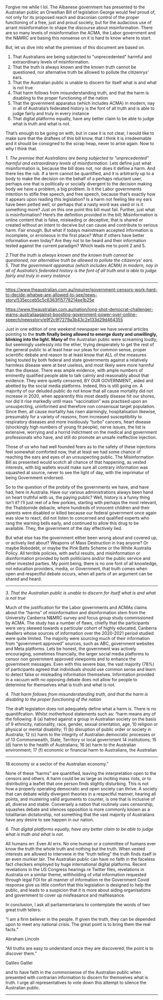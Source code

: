 Forgive me while I lol. The Albanese government has presented to the Australian public
an Orwellian Bill of legislation George would feel proud of, not only for its proposed reach
and draconian control of the proper functioning of a free, just and proud society, but for the
audacious use of arrant misinformation to shape the discourse about
misinformation. There are so many levels of misinformation the ACMA, the Labor
government and the N&MRC are basing this nonsense on it is hard to know where to
start.

But, let us dive into what the premises of this document are based on.

1. That Australians are being subjected to "unprecedented" harmful and extraordinary
levels of misinformation.
2. That the truth is always known and the known truth cannot be questioned, nor
alternative truth be allowed to pollute the citizenrys' ears.
3. That the Australian public is unable to discern for itself what is and what is not true
4. That harm follows from misunderstanding truth, and that the harm is disabling to the
proper functioning of the nation
5. That the government apparatus (which includes ACMA) in modern, nay in all of
Australia’s federated history is the font of all truth and is able to judge fairly and truly in
every instance
6. That digital platforms equally, have any better claim to be able to judge what is truth and
what is not.

That’s enough to be going on with, but in case it is not clear, I would like to make sure that
the draftees of this bill know, that I think it is irredeemable and it should be consigned to
the scrap heap, never to arise again. Now to why I think that.

_1. The premise that Australians are being subjected to "unprecedented" harmful and_
_extraordinary levels of misinformation._
Lets define just what misinformation is, because the bill does not, nor does it define a
harm. And there lies the rub. If a term cannot be quantified, and it is arbitrarily up to a
body to make the decision on the behalf of a perhaps reluctant user, perhaps one that is
politically or socially divergent to the decision making body we have a problem, a big
problem. Is it the Labor governments intention to stifle free speech, and free speech,
because that’s exactly how it appears upon reading this legislation? Is a harm not feeling
like my ears have been petted well, or perhaps that a nasty word was used or is it
something more? Just on this one point this bill must fail.
Further, just what is misinformation? Here’s the definition provided in the bill;
Misinformation is online content that is false, misleading or deceptive, that is shared or created
without an intent to deceive but can cause and contribute to serious harm.
Fair enough. But what if todays mainstream accepted information is incomplete, or
erroneous in the first place? What if others have better information even today? Are they
not to be heard and their information tested against the current paradigm? Which leads
me to point 2 and 5.

_2.That the truth is always known and the known truth cannot be questioned, nor alternative_
_truth be allowed to pollute the citizenrys' ears._
_5. That the government apparatus (which includes ACMA) in modern, nay in all of_
_Australia’s federated history is the font of all truth and is able to judge fairly and truly in_
_every instance_


-----

https://www.theaustralian.com.au/inquirer/government-censors-work-hard-to-decide-whatwe-are-allowed-to-see/news-story/535ecceb5c5c6363f15778214ee1b25e

https://www.theaustralian.com.au/nation/long-shot-democrat-challenger-warns-australiaagainst-boosting-government-power-over-online-speech/newsstory/e9f2c9f7279a3b43c2e133d29d464355

Just in one edition of one weekend newspaper we have several articles pointing to the
**truth finally being allowed to emerge dusty and unwillingly, blinking into the light. Many of**
the Australian public were screaming loudly, but seemingly uselessly into the ether, trying
desperately to get the rest of the general public to at least hear our pleas for common
sense, proper scientific debate and reason to at least know that ALL of the measures being
touted by both federal and state governments against a relatively harmless disease were
at best useless, and most likely were more harmful than the disease. There was ample
evidence, with ample numbers of eminently qualified people able to talk calmly and
reasonably about that evidence. They were quietly censored, BY OUR GOVERNMENT,
aided and abetted by the social media platforms. Indeed, this is still going on. A majority
of our deluded public do not know that all cause mortality did not increase in 2020, when
apparently this most deadly disease hit our shores, nor did it rise markedly until mass
“vaccination” was practised upon an unsuspecting, uninformed and therefore non
consensual target population. Since then, all cause mortality has risen alarmingly,
hospitalisation likewise, presumably for a variety of reasons, from increased susceptibility
to respiratory diseases and more insidiously “turbo” cancers, heart disease (shockingly
high numbers of young fit people), nerve issues, the list is extensive, worrying and a horrid
indictment on the medical and government professionals who have, and still do promote
an unsafe ineffective injection.

Those of us who had well founded fears as to the safety of these injections feel somewhat
comforted now, that at least we had some chance of reaching the ears and eyes of an
unsuspecting public. The Misinformation Bill as presented would scotch all chance of that
happening, as vested interests, with big wallets would make sure all contrary information
was squashed at source, never to see the light of day, with the imprimatur of being
Government endorsed.

So to the question of the probity of the governments we have, and have had, here in
Australia. Have our various administrations always been hand on heart truthful with us,
the paying public? Well, history is a funny thing isn’t it? I’ll just reel of a few porkies,
starting with perhaps the most relevant, the Thalidomide debacle, where hundreds of
innocent children and their parents were disabled or killed because our federal
government once again was slow to react, did not listen to concerned and qualified experts
who rang the warning bells early, and continued to allow this drug to be available. They,
the government of the day effectively lied.

But what else has the government either been wrong about and covered up, or actively
lied about? Weapons of Mass Destruction in Iraq anyone? Or maybe Robodebt, or
maybe the Pink Batts Scheme or the White Australia Policy. All terrible policies, with awful
results, and misinformation or disinformation provided by both politicians and/or the public
service and other invested parties. My point being, there is no one font of all knowledge,
not education providers, media, or Government, that truth comes when open and
respectful debate occurs, when all parts of an argument can be shared and heard.


-----

_3. That the Australian public is unable to discern for itself what is and what is not true_

Much of the justification for the Labor governments and ACMAs claims about the “harms”
of misinformation and disinformation stem from the University Canberra N&MRC survey
and focus group study commissioned by ACMA. The study has a number of flaws, chiefly
that the participants were very skewed towards a particular cohort of highly educated,
Canberra dwellers whose sources of information over the 2020-2021 period studied were
quite limited. The majority were sourcing much of their information from “government
approved” sources, such as ABC, government websites and Meta platforms. Lets be
honest, the government was actively encouraging, sometimes financially, the larger social
media platforms to censor non government approved viewpoints and to enhance the
government messages. Even with this severe bias, the vast majority (78%) of participants
agreed that individuals should use common sense and learn to detect false or misleading
information themselves. Information provided in a vacuum with no opposing debate does
not allow for people to determine for themselves what is truth and what is not.

_4. That harm follows from misunderstanding truth, and that the harm is disabling to the_
_proper functioning of the nation_

The draft legislation does not adequately define what a harm is. There is no quanitifcation.
Whilst motherhood statements such as:
“harm means any of the following:
8 (a) hatred against a group in Australian society on the basis of
9 ethnicity, nationality, race, gender, sexual orientation, age,
10 religion or physical or mental disability;
11 (b) disruption of public order or society in Australia;
12 (c) harm to the integrity of Australian democratic processes or of
13 Commonwealth, State, Territory or local government
14 institutions;
15 (d) harm to the health of Australians;
16 (e) harm to the Australian environment;
17 (f) economic or financial harm to Australians, the Australian


-----

18 economy or a sector of the Australian economy.”

None of these “harms” are quantified, leaving the interpretation open to the censors and
others. A harm could be as large as inciting mass riots, or to distributing a leaflet that one
person finds slightly disturbing. This is not how a properly operating democratic and open
society can thrive. A society that can debate wildly divergent theories in a respectful
manner, hearing all points, and mustering valid arguments to counter, is one that is
inclusive of all, diverse and stable. Conversely a nation that routinely uses censorship,
squashes debate and silences opposition is more commonly known as a totalitarian
dictatorship, not something that the vast majority of Australians have any desire to see
happen in our nation.

_6. That digital platforms equally, have any better claim to be able to judge what is truth and_
_what is not._

All humans err. Even AI errs. No one human or a committee of humans ever know the
truth the whole truth and nothing but the truth. When vested interests are allowed to
intervene in the “truth telling” the truth finds itself in an even murkier lair. The Australian
public can have no faith in the faceless fact checkers employed by huge international
digital platforms. Recent revelations in the US Congress hearings re Twitter files,
revelations in Australia on a similar theme, withholding of vital information requested
through legal FOI for all manner of information re the Government Covid response give us
little comfort that this legislation is designed to help the public, and leads to a suspicion
that it is more about aiding organisations and government to cover up misfeasance and
malfeasance.

In conclusion, I ask all parliamentarians to contemplate the words of two great truth tellers:

“I am a firm believer in the people. If given the truth, they can be depended upon to meet
any national crisis. The great point is to bring them the real facts.”

Abraham Lincoln

“All truths are easy to understand once they are discovered; the point is to discover
them.”

Galileo Galilei

and to have faith in the commonsense of the Australian public when presented with
contrarian information to discern for themselves what is truth. I urge all representatives to
vote down this attempt to silence the Australian public.


-----

